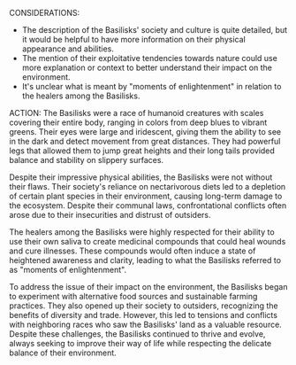 CONSIDERATIONS:
- The description of the Basilisks' society and culture is quite detailed, but it would be helpful to have more information on their physical appearance and abilities.
- The mention of their exploitative tendencies towards nature could use more explanation or context to better understand their impact on the environment.
- It's unclear what is meant by "moments of enlightenment" in relation to the healers among the Basilisks.

ACTION:
The Basilisks were a race of humanoid creatures with scales covering their entire body, ranging in colors from deep blues to vibrant greens. Their eyes were large and iridescent, giving them the ability to see in the dark and detect movement from great distances. They had powerful legs that allowed them to jump great heights and their long tails provided balance and stability on slippery surfaces. 

Despite their impressive physical abilities, the Basilisks were not without their flaws. Their society's reliance on nectarivorous diets led to a depletion of certain plant species in their environment, causing long-term damage to the ecosystem. Despite their communal laws, confrontational conflicts often arose due to their insecurities and distrust of outsiders.

The healers among the Basilisks were highly respected for their ability to use their own saliva to create medicinal compounds that could heal wounds and cure illnesses. These compounds would often induce a state of heightened awareness and clarity, leading to what the Basilisks referred to as "moments of enlightenment". 

To address the issue of their impact on the environment, the Basilisks began to experiment with alternative food sources and sustainable farming practices. They also opened up their society to outsiders, recognizing the benefits of diversity and trade. However, this led to tensions and conflicts with neighboring races who saw the Basilisks' land as a valuable resource. Despite these challenges, the Basilisks continued to thrive and evolve, always seeking to improve their way of life while respecting the delicate balance of their environment.